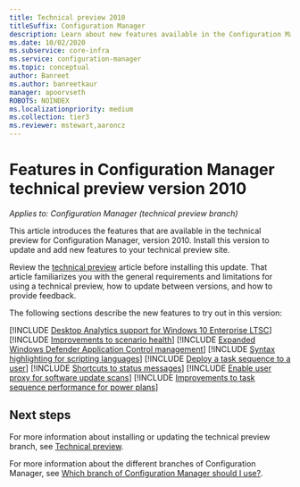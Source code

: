 ```yaml
---
title: Technical preview 2010
titleSuffix: Configuration Manager
description: Learn about new features available in the Configuration Manager technical preview branch version 2010.
ms.date: 10/02/2020
ms.subservice: core-infra
ms.service: configuration-manager
ms.topic: conceptual
author: Banreet
ms.author: banreetkaur
manager: apoorvseth
ROBOTS: NOINDEX
ms.localizationpriority: medium
ms.collection: tier3
ms.reviewer: mstewart,aaroncz 
---
```


# Features in Configuration Manager technical preview version 2010

*Applies to: Configuration Manager (technical preview branch)*

This article introduces the features that are available in the technical preview for Configuration Manager, version 2010. Install this version to update and add new features to your technical preview site.

Review the [technical preview](../technical-preview.md) article before installing this update. That article familiarizes you with the general requirements and limitations for using a technical preview, how to update between versions, and how to provide feedback.

The following sections describe the new features to try out in this version:

<!-- [!INCLUDE [Example feature name](includes/2010/1234567.md)] -->

[!INCLUDE [Desktop Analytics support for Windows 10 Enterprise LTSC](includes/2010/6107649.md)]
[!INCLUDE [Improvements to scenario health](includes/2010/7699511.md)]
[!INCLUDE [Expanded Windows Defender Application Control management](includes/2010/7752243.md)]
[!INCLUDE [Syntax highlighting for scripting languages](includes/2010/7964912.md)]
[!INCLUDE [Deploy a task sequence to a user](includes/2010/8018255.md)]
[!INCLUDE [Shortcuts to status messages](includes/2010/8232705.md)]
[!INCLUDE [Enable user proxy for software update scans](includes/2010/8379199.md)]
[!INCLUDE [Improvements to task sequence performance for power plans](includes/2010/7721999.md)]

<!--
## General known issues

[!INCLUDE [Azure AD authentication doesn't work](includes/2010/known-issue-7569264.md)]
-->

## Next steps

For more information about installing or updating the technical preview branch, see [Technical preview](../technical-preview.md).

For more information about the different branches of Configuration Manager, see [Which branch of Configuration Manager should I use?](../../understand/which-branch-should-i-use.md).
